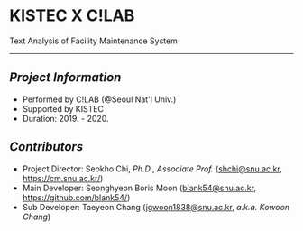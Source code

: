 # KISTEC X C!LAB
Text Analysis of Facility Maintenance System
- - -
## _Project Information_
- Performed by C!LAB (@Seoul Nat'l Univ.)
- Supported by KISTEC
- Duration: 2019. - 2020.

## _Contributors_
- Project Director: Seokho Chi, _Ph.D._, _Associate Prof._ (shchi@snu.ac.kr, https://cm.snu.ac.kr/)
- Main Developer: Seonghyeon Boris Moon (blank54@snu.ac.kr, https://github.com/blank54/)
- Sub Developer: Taeyeon Chang (jgwoon1838@snu.ac.kr, _a.k.a. Kowoon Chang_)

